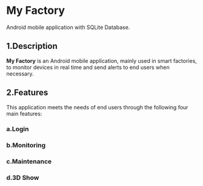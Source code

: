 
# My Factory
Android mobile application with SQLite Database.

<a name="desc"></a>
## 1.Description
**My Factory** is an Android mobile application, mainly used in smart factories, to monitor devices in real time and send alerts to end users when necessary.

<a name="feat"></a>
## 2.Features
This application meets the needs of end users through the following four main features:  
### a.Login
### b.Monitoring
### c.Maintenance
### d.3D Show
